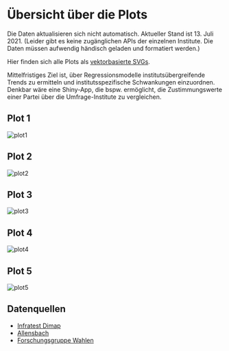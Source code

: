 # Übersicht über die Plots

Die Daten aktualisieren sich nicht automatisch. Aktueller Stand ist 13. Juli 2021. 
(Leider gibt es keine zugänglichen APIs der einzelnen Institute. Die Daten müssen aufwendig händisch geladen und formatiert werden.)

Hier finden sich alle Plots als [vektorbasierte SVGs](https://github.com/dominiklawetzky/sonntagsfrage/tree/main/SVG).

Mittelfristiges Ziel ist, über Regressionsmodelle institutsübergreifende Trends zu ermitteln und institutsspezifische Schwankungen einzuordnen. Denkbar wäre eine Shiny-App, die bspw. ermöglicht, die Zustimmungswerte einer Partei über die Umfrage-Institute zu vergleichen. 

## Plot 1
![plot1](https://user-images.githubusercontent.com/75689258/125430344-05ec25a2-56f9-4d21-b52f-cb292f823a45.jpg)


## Plot 2
![plot2](https://user-images.githubusercontent.com/75689258/125430370-c2da6092-63b5-41cb-b6de-2a9dbb7d146c.jpg)

## Plot 3
![plot3](https://user-images.githubusercontent.com/75689258/125430383-8118e434-4778-4431-a4f5-d57851346320.jpg)

## Plot 4
![plot4](https://user-images.githubusercontent.com/75689258/125430404-020551da-098b-44b0-9955-5f7e3fe02e64.jpg)

## Plot 5
![plot5](https://user-images.githubusercontent.com/75689258/125430422-0f9c4512-8fe6-411d-9524-89f931e51e41.jpg)

## Datenquellen
- [Infratest Dimap](https://www.infratest-dimap.de/umfragen-analysen/bundesweit/sonntagsfrage/)
- [Allensbach](https://www.ifd-allensbach.de/studien-und-berichte/sonntagsfrage/gesamt.html)
- [Forschungsgruppe Wahlen](https://www.wahlrecht.de/umfragen/politbarometer.htm)
